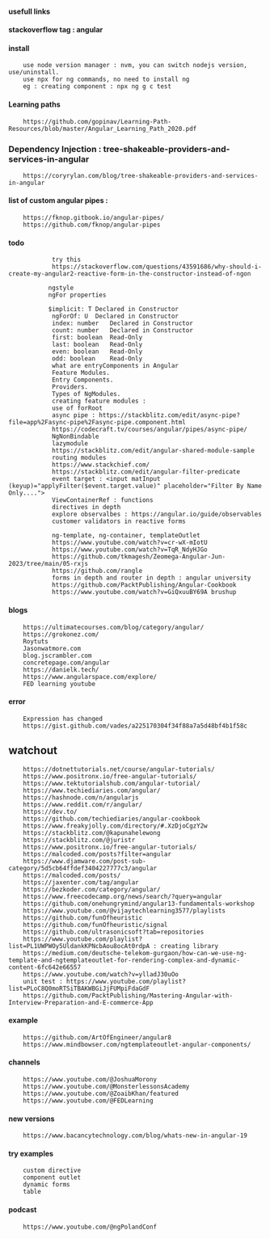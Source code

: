 #### usefull links 

#### stackoverflow tag : angular

#### install

        use node version manager : nvm, you can switch nodejs version, use/uninstall. 
        use npx for ng commands, no need to install ng
        eg : creating component : npx ng g c test

#### Learning paths

        https://github.com/gopinav/Learning-Path-Resources/blob/master/Angular_Learning_Path_2020.pdf

### Dependency Injection : tree-shakeable-providers-and-services-in-angular

        https://coryrylan.com/blog/tree-shakeable-providers-and-services-in-angular
        
#### list of custom angular pipes : 
        
        https://fknop.gitbook.io/angular-pipes/
        https://github.com/fknop/angular-pipes


#### todo
                try this
                https://stackoverflow.com/questions/43591686/why-should-i-create-my-angular2-reactive-form-in-the-constructor-instead-of-ngon
        
               ngstyle
               ngFor properties
               
               $implicit: T	Declared in Constructor
                ngForOf: U	Declared in Constructor
                index: number	Declared in Constructor
                count: number	Declared in Constructor
                first: boolean	Read-Only
                last: boolean	Read-Only
                even: boolean	Read-Only
                odd: boolean	Read-Only
                what are entryComponents in Angular
                Feature Modules.
                Entry Components.
                Providers.
                Types of NgModules.
                creating feature modules : 
                use of forRoot
                async pipe : https://stackblitz.com/edit/async-pipe?file=app%2Fasync-pipe%2Fasync-pipe.component.html
                https://codecraft.tv/courses/angular/pipes/async-pipe/
                NgNonBindable
                lazymodule
                https://stackblitz.com/edit/angular-shared-module-sample
                routing modules
                https://www.stackchief.com/
                https://stackblitz.com/edit/angular-filter-predicate  
                event target : <input matInput (keyup)="applyFilter($event.target.value)" placeholder="Filter By Name Only....">
                ViewContainerRef : functions 
                directives in depth
                explore observalbes : https://angular.io/guide/observables
                customer validators in reactive forms

                ng-template, ng-container, templateOutlet
                https://www.youtube.com/watch?v=cr-wX-mIotU
                https://www.youtube.com/watch?v=TqR_NdyHJGo
                https://github.com/tkmagesh/Zeomega-Angular-Jun-2023/tree/main/05-rxjs
                https://github.com/rangle
                forms in depth and router in depth : angular university
                https://github.com/PacktPublishing/Angular-Cookbook
                https://www.youtube.com/watch?v=GiQxuuBY69A brushup

#### blogs

        https://ultimatecourses.com/blog/category/angular/
        https://grokonez.com/
        Roytuts
        Jasonwatmore.com
        blog.jscrambler.com
        concretepage.com/angular
        https://danielk.tech/
        https://www.angularspace.com/explore/
        FED learning youtube

#### error

        Expression has changed
        https://gist.github.com/vades/a225170304f34f88a7a5d48bf4b1f58c

## watchout 

        https://dotnettutorials.net/course/angular-tutorials/
        https://www.positronx.io/free-angular-tutorials/
        https://www.tektutorialshub.com/angular-tutorial/
        https://www.techiediaries.com/angular/
        https://hashnode.com/n/angularjs
        https://www.reddit.com/r/angular/
        https://dev.to/
        https://github.com/techiediaries/angular-cookbook
        https://www.freakyjolly.com/directory/#.XzDjoCgzY2w
        https://stackblitz.com/@kapunahelewong
        https://stackblitz.com/@juristr
        https://www.positronx.io/free-angular-tutorials/
        https://malcoded.com/posts?filter=angular
        https://www.djamware.com/post-sub-category/5d5cb64ffdef3404227777c3/angular
        https://malcoded.com/posts/
        https://jaxenter.com/tag/angular
        https://bezkoder.com/category/angular/
        https://www.freecodecamp.org/news/search/?query=angular
        https://github.com/onehungrymind/angular13-fundamentals-workshop
        https://www.youtube.com/@vijaytechlearning3577/playlists
        https://github.com/funOfheuristic
        https://github.com/funOfheuristic/signal
        https://github.com/ultrasonicsoft?tab=repositories
        https://www.youtube.com/playlist?list=PL1UWPWOy5UldankKPNcbAou8ocAt0rdpA : creating library
        https://medium.com/deutsche-telekom-gurgaon/how-can-we-use-ng-template-and-ngtemplateoutlet-for-rendering-complex-and-dynamic-content-6fc642e66557
        https://www.youtube.com/watch?v=ylladJ30uOo
        unit test : https://www.youtube.com/playlist?list=PLoC8Q0moRTSiTBAKWBGiJjFUMpiFdaGdF
        https://github.com/PacktPublishing/Mastering-Angular-with-Interview-Preparation-and-E-commerce-App
        
#### example

        https://github.com/ArtOfEngineer/angular8
        https://www.mindbowser.com/ngtemplateoutlet-angular-components/

#### channels

        https://www.youtube.com/@JoshuaMorony
        https://www.youtube.com/@MonsterlessonsAcademy
        https://www.youtube.com/@ZoaibKhan/featured
        https://www.youtube.com/@FEDLearning

#### new versions

        https://www.bacancytechnology.com/blog/whats-new-in-angular-19

#### try examples

        custom directive
        component outlet
        dynamic forms
        table
        
#### podcast

        https://www.youtube.com/@ngPolandConf
